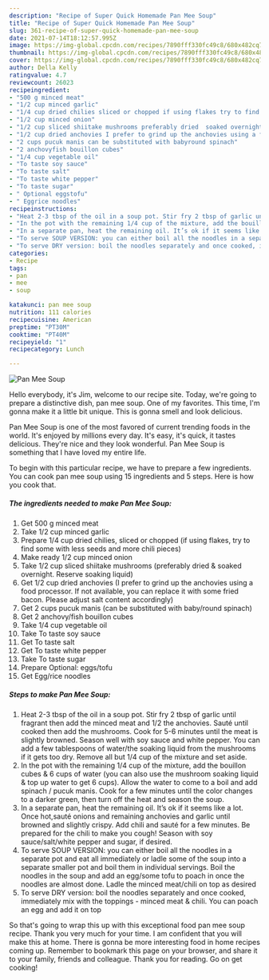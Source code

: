 ```yaml
---
description: "Recipe of Super Quick Homemade Pan Mee Soup"
title: "Recipe of Super Quick Homemade Pan Mee Soup"
slug: 361-recipe-of-super-quick-homemade-pan-mee-soup
date: 2021-07-14T18:12:57.995Z
image: https://img-global.cpcdn.com/recipes/7890fff330fc49c8/680x482cq70/pan-mee-soup-recipe-main-photo.jpg
thumbnail: https://img-global.cpcdn.com/recipes/7890fff330fc49c8/680x482cq70/pan-mee-soup-recipe-main-photo.jpg
cover: https://img-global.cpcdn.com/recipes/7890fff330fc49c8/680x482cq70/pan-mee-soup-recipe-main-photo.jpg
author: Della Kelly
ratingvalue: 4.7
reviewcount: 26023
recipeingredient:
- "500 g minced meat"
- "1/2 cup minced garlic"
- "1/4 cup dried chilies sliced or chopped if using flakes try to find some with less seeds and more chili pieces"
- "1/2 cup minced onion"
- "1/2 cup sliced shiitake mushrooms preferably dried  soaked overnight Reserve soaking liquid"
- "1/2 cup dried anchovies I prefer to grind up the anchovies using a food processor If not available you can replace it with some fried bacon Please adjust salt content accordingly"
- "2 cups pucuk manis can be substituted with babyround spinach"
- "2 anchovyfish bouillon cubes"
- "1/4 cup vegetable oil"
- "To taste soy sauce"
- "To taste salt"
- "To taste white pepper"
- "To taste sugar"
- " Optional eggstofu"
- " Eggrice noodles"
recipeinstructions:
- "Heat 2-3 tbsp of the oil in a soup pot. Stir fry 2 tbsp of garlic until fragrant then add the minced meat and 1/2 the anchovies. Sauté until cooked then add the mushrooms. Cook for 5-6 minutes until the meat is slightly browned. Season well with soy sauce and white pepper. You can add a few tablespoons of water/the soaking liquid from the mushrooms if it gets too dry. Remove all but 1/4 cup of the mixture and set aside."
- "In the pot with the remaining 1/4 cup of the mixture, add the bouillon cubes &amp; 6 cups of water (you can also use the mushroom soaking liquid &amp; top up water to get 6 cups). Allow the water to come to a boil and add spinach / pucuk manis. Cook for a few minutes until the color changes to a darker green, then turn off the heat and season the soup."
- "In a separate pan, heat the remaining oil. It’s ok if it seems like a lot. Once hot,sauté onions and remaining anchovies and garlic until browned and slightly crispy. Add chili and sauté for a few minutes. Be prepared for the chili to make you cough! Season with soy sauce/salt/white pepper and sugar, if desired."
- "To serve SOUP VERSION: you can either boil all the noodles in a separate pot and eat all immediately or ladle some of the soup into a separate smaller pot and boil them in individual servings. Boil the noodles in the soup and add an egg/some tofu to poach in once the noodles are almost done. Ladle the minced meat/chili on top as desired"
- "To serve DRY version: boil the noodles separately and once cooked, immediately mix with the toppings - minced meat &amp; chili. You can poach an egg and add it on top"
categories:
- Recipe
tags:
- pan
- mee
- soup

katakunci: pan mee soup 
nutrition: 111 calories
recipecuisine: American
preptime: "PT30M"
cooktime: "PT40M"
recipeyield: "1"
recipecategory: Lunch

---
```



![Pan Mee Soup](https://img-global.cpcdn.com/recipes/7890fff330fc49c8/680x482cq70/pan-mee-soup-recipe-main-photo.jpg)

Hello everybody, it's Jim, welcome to our recipe site. Today, we're going to prepare a distinctive dish, pan mee soup. One of my favorites. This time, I'm gonna make it a little bit unique. This is gonna smell and look delicious.



Pan Mee Soup is one of the most favored of current trending foods in the world. It's enjoyed by millions every day. It's easy, it's quick, it tastes delicious. They're nice and they look wonderful. Pan Mee Soup is something that I have loved my entire life.


To begin with this particular recipe, we have to prepare a few ingredients. You can cook pan mee soup using 15 ingredients and 5 steps. Here is how you cook that.

<!--inarticleads1-->

##### The ingredients needed to make Pan Mee Soup:

1. Get 500 g minced meat
1. Take 1/2 cup minced garlic
1. Prepare 1/4 cup dried chilies, sliced or chopped (if using flakes, try to find some with less seeds and more chili pieces)
1. Make ready 1/2 cup minced onion
1. Take 1/2 cup sliced shiitake mushrooms (preferably dried &amp; soaked overnight. Reserve soaking liquid)
1. Get 1/2 cup dried anchovies (I prefer to grind up the anchovies using a food processor. If not available, you can replace it with some fried bacon. Please adjust salt content accordingly)
1. Get 2 cups pucuk manis (can be substituted with baby/round spinach)
1. Get 2 anchovy/fish bouillon cubes
1. Take 1/4 cup vegetable oil
1. Take To taste soy sauce
1. Get To taste salt
1. Get To taste white pepper
1. Take To taste sugar
1. Prepare  Optional: eggs/tofu
1. Get  Egg/rice noodles




<!--inarticleads2-->

##### Steps to make Pan Mee Soup:

1. Heat 2-3 tbsp of the oil in a soup pot. Stir fry 2 tbsp of garlic until fragrant then add the minced meat and 1/2 the anchovies. Sauté until cooked then add the mushrooms. Cook for 5-6 minutes until the meat is slightly browned. Season well with soy sauce and white pepper. You can add a few tablespoons of water/the soaking liquid from the mushrooms if it gets too dry. Remove all but 1/4 cup of the mixture and set aside.
1. In the pot with the remaining 1/4 cup of the mixture, add the bouillon cubes &amp; 6 cups of water (you can also use the mushroom soaking liquid &amp; top up water to get 6 cups). Allow the water to come to a boil and add spinach / pucuk manis. Cook for a few minutes until the color changes to a darker green, then turn off the heat and season the soup.
1. In a separate pan, heat the remaining oil. It’s ok if it seems like a lot. Once hot,sauté onions and remaining anchovies and garlic until browned and slightly crispy. Add chili and sauté for a few minutes. Be prepared for the chili to make you cough! Season with soy sauce/salt/white pepper and sugar, if desired.
1. To serve SOUP VERSION: you can either boil all the noodles in a separate pot and eat all immediately or ladle some of the soup into a separate smaller pot and boil them in individual servings. Boil the noodles in the soup and add an egg/some tofu to poach in once the noodles are almost done. Ladle the minced meat/chili on top as desired
1. To serve DRY version: boil the noodles separately and once cooked, immediately mix with the toppings - minced meat &amp; chili. You can poach an egg and add it on top




So that's going to wrap this up with this exceptional food pan mee soup recipe. Thank you very much for your time. I am confident that you will make this at home. There is gonna be more interesting food in home recipes coming up. Remember to bookmark this page on your browser, and share it to your family, friends and colleague. Thank you for reading. Go on get cooking!
